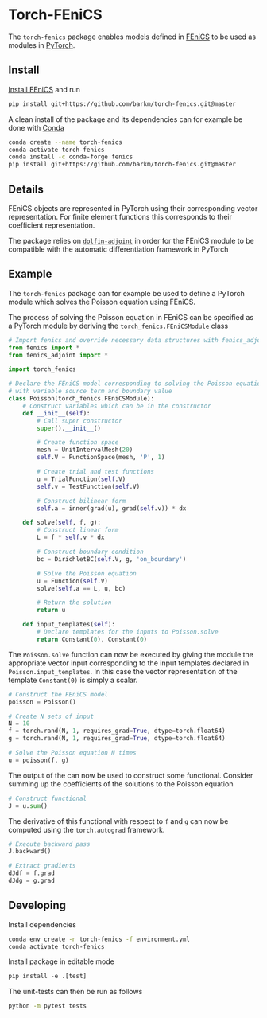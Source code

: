 # Torch-FEniCS

The `torch-fenics` package enables models defined in [FEniCS](https://fenicsproject.org) to be used as modules in
 [PyTorch](https://pytorch.org/).

## Install

[Install FEniCS](https://fenicsproject.org/download/) and run

```bash
pip install git+https://github.com/barkm/torch-fenics.git@master
```

A clean install of the package and its dependencies can for example be done with [Conda](https://conda.io/docs/)

```bash
conda create --name torch-fenics
conda activate torch-fenics
conda install -c conda-forge fenics
pip install git+https://github.com/barkm/torch-fenics.git@master
```

## Details

FEniCS objects are represented in PyTorch using their corresponding vector representation. For 
finite element functions this corresponds to their coefficient representation. 

The package relies on [`dolfin-adjoint`](http://www.dolfin-adjoint.org/en/latest/) in order for the FEniCS module to be compatible with the
automatic differentiation framework in PyTorch

## Example

The `torch-fenics` package can for example be used to define a PyTorch module which solves the Poisson
equation using FEniCS.

The process of solving the Poisson equation in FEniCS can be specified as a PyTorch module by deriving the `torch_fenics.FEniCSModule` class

```python
# Import fenics and override necessary data structures with fenics_adjoint
from fenics import *
from fenics_adjoint import *

import torch_fenics

# Declare the FEniCS model corresponding to solving the Poisson equation
# with variable source term and boundary value
class Poisson(torch_fenics.FEniCSModule):
    # Construct variables which can be in the constructor
    def __init__(self):
        # Call super constructor
        super().__init__()

        # Create function space
        mesh = UnitIntervalMesh(20)
        self.V = FunctionSpace(mesh, 'P', 1)

        # Create trial and test functions
        u = TrialFunction(self.V)
        self.v = TestFunction(self.V)

        # Construct bilinear form
        self.a = inner(grad(u), grad(self.v)) * dx

    def solve(self, f, g):
        # Construct linear form
        L = f * self.v * dx

        # Construct boundary condition
        bc = DirichletBC(self.V, g, 'on_boundary')

        # Solve the Poisson equation
        u = Function(self.V)
        solve(self.a == L, u, bc)

        # Return the solution
        return u

    def input_templates(self):
        # Declare templates for the inputs to Poisson.solve
        return Constant(0), Constant(0)
```

The `Poisson.solve` function can now be executed by giving the module 
the appropriate vector input corresponding to the input templates declared in 
`Poisson.input_templates`. In this case the vector representation of the 
template `Constant(0)` is simply a scalar. 

```python
# Construct the FEniCS model
poisson = Poisson()

# Create N sets of input
N = 10
f = torch.rand(N, 1, requires_grad=True, dtype=torch.float64)
g = torch.rand(N, 1, requires_grad=True, dtype=torch.float64)

# Solve the Poisson equation N times
u = poisson(f, g)
```

The output of the can now be used to construct some functional. Consider summing
up the coefficients of the solutions to the Poisson equation

```python
# Construct functional 
J = u.sum()
```

The derivative of this functional with respect to `f` and `g` can now be
computed using the `torch.autograd` framework.

```python
# Execute backward pass
J.backward() 

# Extract gradients
dJdf = f.grad
dJdg = g.grad
```

## Developing
Install dependencies

```bash
conda env create -n torch-fenics -f environment.yml
conda activate torch-fenics
```

Install package in editable mode

```python
pip install -e .[test]
```

The unit-tests can then be run as follows

```bash
python -m pytest tests
```
